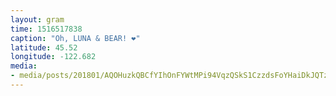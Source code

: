```yaml
---
layout: gram
time: 1516517838
caption: "Oh, LUNA & BEAR! ❤️"
latitude: 45.52
longitude: -122.682
media:
- media/posts/201801/AQOHuzkQBCfYIhOnFYWtMPi94VqzQSkS1CzzdsFoYHaiDkJQTzPKJXJzD9DicWvfLNFXYGwHpeJdM5yZoyhsif9oCyto7YcKdLMSmw4_17860395499211708.mp4
---
```

